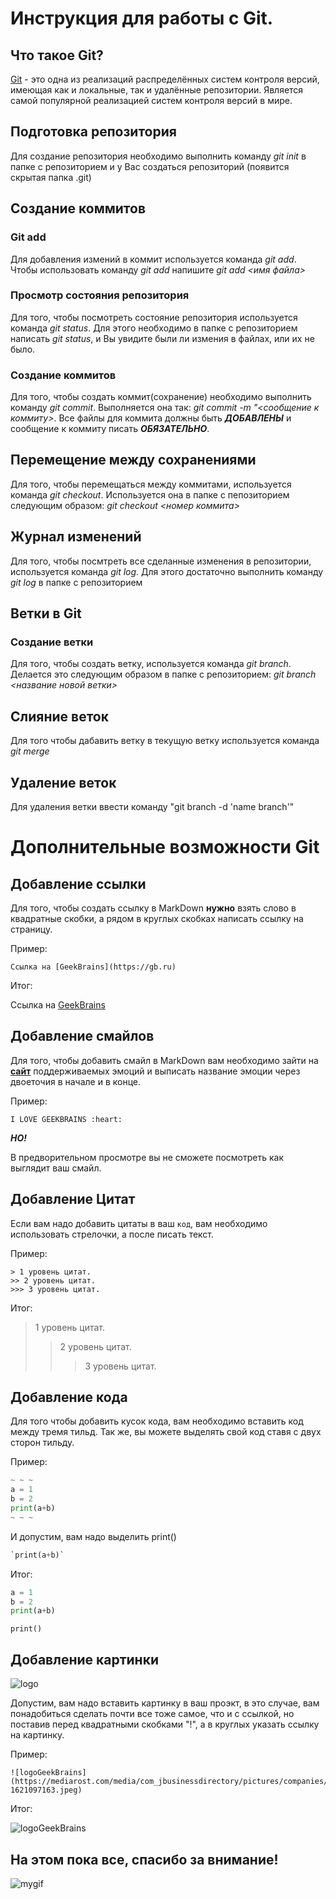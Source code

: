 # Инструкция для работы с Git.

## Что такое Git?
[Git](https://ru.wikipedia.org/wiki/Git) - это одна из реализаций распределённых систем контроля версий, имеющая как и локальные, так и удалённые репозитории. Является самой популярной реализацией систем контроля версий в мире.
## Подготовка репозитория
Для создание репозитория необходимо выполнить команду *git init*  в папке с репозиторием и у Вас создаться репозиторий (появится скрытая папка .git)

## Создание коммитов

### Git add
Для добавления измений в коммит используется команда *git add*. Чтобы использовать команду *git add* напишите *git add <имя файла>*

### Просмотр состояния репозитория
Для того, чтобы посмотреть состояние репозитория используется команда *git status*. Для этого необходимо в папке с репозиторием написать *git status*, и Вы увидите были ли измения в файлах, или их не было.

### Создание коммитов
Для того, чтобы создать коммит(сохранение) необходимо выполнить команду *git commit*. Выполняется она так: *git commit -m "<сообщение к коммиту>*. Все файлы для коммита должны быть ***ДОБАВЛЕНЫ*** и сообщение к коммиту писать ***ОБЯЗАТЕЛЬНО***.

## Перемещение между сохранениями
Для того, чтобы перемещаться между коммитами, используется команда *git checkout*. Используется она в папке с пепозиторием следующим образом: *git checkout <номер коммита>*

## Журнал изменений
Для того, чтобы посмтреть все сделанные изменения в репозитории, используется команда *git log*. Для этого достаточно выполнить команду *git log* в папке с репозиторием

## Ветки в Git

### Создание ветки

Для того, чтобы создать ветку, используется команда *git branch*. Делается это следующим образом в папке с репозиторием: *git branch <название новой ветки>*

## Слияние веток

Для того чтобы дабавить ветку в текущую ветку используется команда *git merge <name branch>*

## Удаление веток
Для удаления ветки ввести команду "git branch -d 'name branch'"

# Дополнительные возможности Git

## Добавление ссылки
Для того, чтобы создать ссылку в MarkDown **нужно** взять слово в квадратные скобки, а рядом в круглых скобках написать ссылку на страницу.

Пример:
~~~
Ссылка на [GeekBrains](https://gb.ru)
~~~

Итог:

Ссылка на [GeekBrains](https://gb.ru)

## Добавление смайлов

Для того, чтобы добавить смайл в MarkDown вам необходимо зайти на **[сайт](https://github.com/GnuriaN/format-README/blob/master/emoji.md)** поддерживаемых эмоций и выписать название эмоции через двоеточия в начале и в конце.

Пример:
~~~
I LOVE GEEKBRAINS :heart:
~~~

___НО!___

В предворительном просмотре вы не сможете посмотреть как выглядит ваш смайл.

## Добавление Цитат

Если вам надо добавить цитаты в ваш `код`, вам необходимо использовать стрелочки, а после писать текст.

Пример:
~~~
> 1 уровень цитат.
>> 2 уровень цитат.
>>> 3 уровень цитат.
~~~

Итог:
> 1 уровень цитат.
>> 2 уровень цитат.
>>> 3 уровень цитат.

## Добавление кода

Для того чтобы добавить кусок кода, вам необходимо вставить код между тремя тильд. Так же, вы можете выделять свой код ставя с двух сторон тильду.

Пример:

~~~python
~ ~ ~
a = 1
b = 2
print(a+b)
~ ~ ~
~~~

И допустим, вам надо выделить print()
~~~python
`print(a+b)`
~~~

Итог:
~~~python
a = 1
b = 2
print(a+b)
~~~
`print()`

## Добавление картинки
![logo](https://1000logos.net/wp-content/uploads/2018/11/GitHub-logo.jpg)

Допустим, вам надо вставить картинку в ваш проэкт, в это случае, вам понадобиться сделать почти все тоже самое, что и с ссылкой, но поставив перед квадратными скобками "!", а в круглых указать ссылку на картинку.

Пример:
~~~
![logoGeekBrains](https://mediarost.com/media/com_jbusinessdirectory/pictures/companies/161/cropped-1621097163.jpeg)
~~~

Итог:

![logoGeekBrains](https://mediarost.com/media/com_jbusinessdirectory/pictures/companies/161/cropped-1621097163.jpeg)

## На этом пока все, спасибо за внимание!
![mygif](https://media.giphy.com/media/cnhpl4IeYgU7MCBdV2/giphy.gif)



